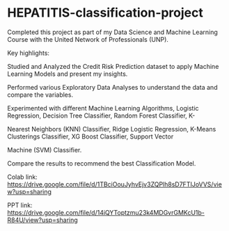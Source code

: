 # HEPATITIS-classification-project
Completed this project as part of my Data Science and Machine Learning Course with the United Network of Professionals (UNP).

Key highlights:

Studied and Analyzed the Credit Risk Prediction dataset to apply Machine Learning Models and present my insights.

Performed various Exploratory Data Analyses to understand the data and compare the variables.

Experimented with different Machine Learning Algorithms, Logistic Regression, Decision Tree Classifier, Random Forest Classifier, K-

Nearest Neighbors (KNN) Classifier, Ridge Logistic Regression, K-Means Clusterings Classifier, XG Boost Classifier, Support Vector 

Machine (SVM) Classifier.

Compare the results to recommend the best Classification Model.

Colab link: https://drive.google.com/file/d/1TBciOouJyhvEjv3ZQPlh8sD7FTIJoVVS/view?usp=sharing

PPT link: https://drive.google.com/file/d/14iQYToptzmu23k4MDGvrGMKcU1b-R84U/view?usp=sharing
